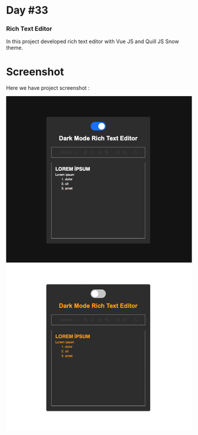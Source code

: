 # Day #33

### Rich Text Editor
In this project developed rich text editor with Vue JS and Quill JS Snow theme.

# Screenshot
Here we have project screenshot :

![screenshot](screenshot-1.png)
![screenshot](screenshot-2.png)
